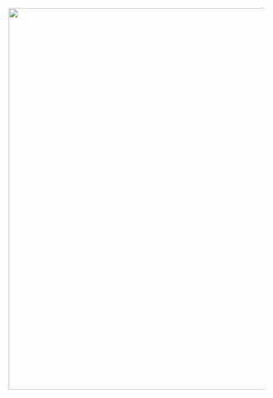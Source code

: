 <p align="center">
  <img src="https://www.gifcen.com/wp-content/uploads/2021/06/regular-show-gif-11.gif" width="750px" />
</p>
